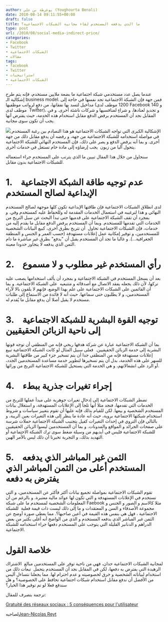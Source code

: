 ```yaml
---
author: يوغرطة بن علي (Youghourta Benali)
date: 2010-08-14 09:11:55+00:00
draft: false
title: ما الذي يدفعه المستخدم لقاء مجانية الشبكات الاجتماعية؟
type: post
url: /2010/08/social-media-indirect-price/
categories:
- Facebook
- Twitter
- الشبكات الاجتماعية
- مقالات
tags:
- facebook
- Twitter
- استراتيجيات
- الشبكات الاجتماعية
---
```


عندما يصل عدد مستخدمي شبكة اجتماعية ما بضعة ملايين مستخدم، فإنه يتم طرح إشكالية الـ business model. فمن جهة فإن الشبكة الاجتماعية تجد نفسها في حاجة إلى مداخيل لتسد بها نفقاتها، من دفعٍ لرواتب موظفيها (1200 موظف لدى Facebook و 140  موظف لدى Twitter)، و تجديدٍ لعتادها، و شراءٍ لمنافسيها و شركات ناشئة أخرى. و في المقابل نجد أن المستخدم يرفض الدفع مقابل استخدام هذه الخدمة، حيث يفترض أنها يجب أن تكون سوى مجانية.

[![](https://socialmedia4arab.com/wp-content/uploads/2010/08/no-money-with-social-media1-300x300jpg-150x150.jpg)
](https://socialmedia4arab.com/wp-content/uploads/2010/08/no-money-with-social-media1-300x300jpg.jpeg)الإشكالية الكبرى التي تواجه الشبكات الاجتماعية هو هذا التصادم بين رغبة المستخدم في مواصلة استخدامه للشبكة الاجتماعية من جهة، و رفضه أن يدفع مقابل ذلك من جهة أخرى. و بما أنه يرفض الدفع و يصر على ذلك، فإن المستخدم النهائي للشبكة الاجتماعية يتحول آليا من زبون  يجب إرضاؤه إلى مادة خام تستغل في خدمات أخرى.

سنحاول من خلال هذا المقال تبيين ما الذي يترتب على المستخدم جراء استعماله للشبكات الاجتماعية بدون مقابل.

<!-- more -->


# 1.    عدم توجيه طاقة الشبكة الاجتماعية الإبداعية لصالح المستخدم


لدى انطلاق الشبكات الاجتماعية فإن طاقتها الإبداعية تكون كلها موجهة لصالح المستخدم النهائي و هذا لترغيبه في استعمال الخدمات المقدمة له وللحفاظ عليه كمستخدم وفي. و بمجرد أن تقف الشبكة الاجتماعية على قدميها حتى تبدأ البحث عن سبل التربح من الخدمات التي تقدمها للمستخدم. وبما أن المستخدم يرفض الدفع مقابل ما يقدم إليه من خدمات، فإن الشبكات الاجتماعية تحاول  أن تتربح بطرق أخرى، كبيع البيانات الشخصية للمستخدمين، و توفير إمكانية عمل إعلانات مستهدفة (حسب العمر و الجنس و المنطقة الجغرافية...). و غالبا ما نجد أن المستخدم يقبل أن "يدفع" بطرق غير مباشرة ما دام الثمن الذي يدفعه لا يتجاوز حدودا معينة.


# 2.    رأي المستخدم غير مطلوب و لا مسموع


بعد أن يسجل المستخدم في الشبكة الاجتماعية و بمجرد أن يألف استخدامها يصعب عليه تركها، لأن ذلك يجعله يفقد الاتصال مع أصدقائه و متتبعيه  على الشبكة الاجتماعية. و بما أن القائمين على الشبكات الاجتماعية على علم بهذا الوضع، فإنهم لا يلقون بالا لآراء المستخدمين، و لا يطلبون حتى سماعها. حيث أنه لا فائدة من الاستماع إلى طلبات مستخدم لا يقبل أصلا أن يدفع مقابل ما يُقدم له.


# 3.    توجيه القوة البشرية للشبكة الاجتماعية إلى ناحية الزبائن الحقيقيين


بما أن الشبكة الاجتماعية عبارة عن شركة هدفها ربحي فإنه من المنطقي أن توجه قوتها البشرية إلى خدمة الزبائن الحقيقيين.  فعلى سبيل المثال لو كانت الشبكة الاجتماعية تبيع إعلانات مستهدفة فإنه من المنطقي جدا أن يتم تسخير جزء كبير من طاقتها البشرية للسهر على هذه الخدمة، بدل أن يتم تسخيرها لتطوير خدمة مساعدة المستخدمين الجدد، أو الرد على انشغالاتهم، و هي الخدمة التي يستحيل للشبكة الاجتماعية التربح من ورائها.


# 4.    إجراء تغيرات جذرية ببطء


تضطر الشبكات الاجتماعية إلى إدخال تغيرات جوهرية على مبدأ عملها للتربح من الخدمات التي تقدمها، فنجد مثلا أنها تلجأ إلى الإعلانات المستهدفة، و استغلال بيانات المستخدم الشخصية و بيعها. لكن للقيام بذلك فإنه عليها أن تقوم بتغيير سياسات و شروط استخدام شبكتها الاجتماعية بروية، حيث أنه عادة ما ينظر إلى هذه التغيرات بعين الريبة، و بالتالي فإن التروي في إحداث التغيرات كفيل بتجنيب الشبكة الاجتماعية حملات شرسة على صفحات الجرائد و المواقع والمدونات. و بما أن المستخدمين ليسوا الزبائن الحقيقيين للشبكة الاجتماعية فليس في أيديهم من وسيلة ضغط سوى ترك الشبكة الاجتماعية أو التهديد بذلك، و التجربة تخبرنا أن ذلك ليس بالأمر الهين.


# 5.    الثمن غير المباشر الذي يدفعه المستخدم أعلى من الثمن المباشر الذي يفترض به دفعه


تقوم الشبكات الاجتماعية بمواصلة تجميع بيانات أكثر فأكثر عن المستخدمين، و التي تستخدم في الإعلانات المستهدفة و التي تكون لها عوائد مالية معتبرة. و بالرغم من أن المعلومات الشخصية لمستخدم ما على شبكة Faebook مثلا كالاسم و الصور و الجنس و مجموعة الأصدقاء و السن و المعتقدات و ما إلى ذلك ليست ذات قيمة فعلية  للشبكة الاجتماعية ، فهل هي بنفس هذه القيمة في أعين صاحبها؟. مما يعطي صورة أوضح عن الثمن غير المباشر الذي يدفعه المستخدم و الذي من الواضح أنه أغلى بكثير من بعض الدراهم و الدنانير القليلة التي يتوجب على المستخدم دفعها جراء استخدامه للشبكة الاجتماعية.


# خلاصة القول


لمجانية الشبكات الاجتماعية حدان، فهي من ناحية توفر على المستخدمين مبالغ  الاشتراك الزهيدة التي يفترض به دفعها، لكن في المقابل نجد أن المستخدم يتحمل  تبعات ذلك من استخدام لبياناته الشخصية و خرق لخصوصيته و عدم احترام لها. مما يجعلنا نتساءل أليس من الأفضل أن ندفع مقابل استخدام شبكات اجتماعية تحافظ على الخصوصية؟ و هل سندفع فعلا لو تم توفير هذا الخيار؟

ترجمة بتصرف للمقال:

[Gratuité des réseaux sociaux : 5 conséquences pour l'utilisateur](http://reyt.net/blog/reseaux-sociaux/gratuite-des-reseaux-sociaux-5-consequences-pour-lutilisateur/)

لصاحبه[Jean-Nicolas Reyt](http://twitter.com/jnreyt)
